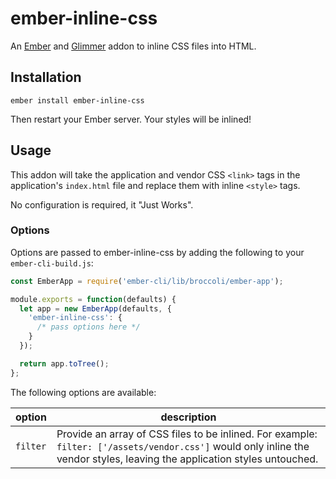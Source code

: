 # ember-inline-css

An [Ember](https://emberjs.com/) and [Glimmer](https://glimmerjs.com/) addon to inline CSS files into HTML.

## Installation

```
ember install ember-inline-css
```

Then restart your Ember server. Your styles will be inlined!

## Usage

This addon will take the application and vendor CSS `<link>` tags in the
application's `index.html` file and replace them with inline `<style>` tags.

No configuration is required, it "Just Works".

### Options

Options are passed to ember-inline-css by adding the following to your
`ember-cli-build.js`:

```js
const EmberApp = require('ember-cli/lib/broccoli/ember-app');

module.exports = function(defaults) {
  let app = new EmberApp(defaults, {
    'ember-inline-css': {
      /* pass options here */
    }
  });

  return app.toTree();
};
```

The following options are available:

|option|description|
|---|---|
|`filter`|Provide an array of CSS files to be inlined. For example: `filter: ['/assets/vendor.css']` would only inline the vendor styles, leaving the application styles untouched.|
